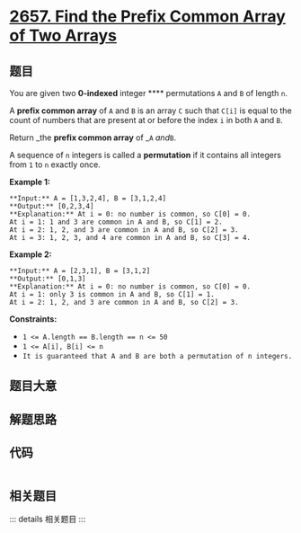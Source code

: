 # [2657. Find the Prefix Common Array of Two Arrays](https://leetcode.com/problems/find-the-prefix-common-array-of-two-arrays)

## 题目

You are given two **0-indexed** integer **** permutations `A` and `B` of
length `n`.

A **prefix common array** of `A` and `B` is an array `C` such that `C[i]` is
equal to the count of numbers that are present at or before the index `i` in
both `A` and `B`.

Return _the **prefix common array** of _`A` _and_`B`.

A sequence of `n` integers is called a  **permutation** if it contains all
integers from `1` to `n` exactly once.



**Example 1:**

    
    
    **Input:** A = [1,3,2,4], B = [3,1,2,4]
    **Output:** [0,2,3,4]
    **Explanation:** At i = 0: no number is common, so C[0] = 0.
    At i = 1: 1 and 3 are common in A and B, so C[1] = 2.
    At i = 2: 1, 2, and 3 are common in A and B, so C[2] = 3.
    At i = 3: 1, 2, 3, and 4 are common in A and B, so C[3] = 4.
    

**Example 2:**

    
    
    **Input:** A = [2,3,1], B = [3,1,2]
    **Output:** [0,1,3]
    **Explanation:** At i = 0: no number is common, so C[0] = 0.
    At i = 1: only 3 is common in A and B, so C[1] = 1.
    At i = 2: 1, 2, and 3 are common in A and B, so C[2] = 3.
    



**Constraints:**

  * `1 <= A.length == B.length == n <= 50`
  * `1 <= A[i], B[i] <= n`
  * `It is guaranteed that A and B are both a permutation of n integers.`


## 题目大意

## 解题思路

## 代码

```javascript

```

## 相关题目

::: details 相关题目
:::
